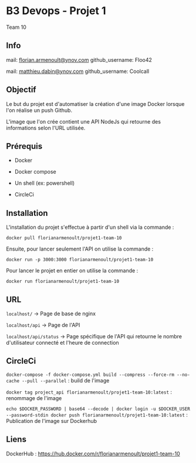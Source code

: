 # B3 Devops - Projet 1

Team 10

## Info

mail: florian.armenoult@ynov.com
github_username: Floo42

mail: matthieu.dabin@ynov.com
github_username: Coolcall

## Objectif

Le but du projet est d'automatiser la création d'une image Docker lorsque l'on réalise un push Github.

L'image que l'on crée contient une API NodeJs qui retourne des informations selon l'URL utilisée.

## Prérequis

-   Docker

-   Docker compose

-   Un shell (ex: powershell)

-   CircleCi

## Installation

L'installation du projet s'effectue à partir d'un shell via la commande :

`docker pull florianarmenoult/projet1-team-10`

Ensuite, pour lancer seulement l'API on utilise la commande :

`docker run -p 3000:3000 florianarmenoult/projet1-team-10`

Pour lancer le projet en entier on utilise la commande :

`docker run florianarmenoult/projet1-team-10`

## URL

`localhost/` → Page de base de nginx

`localhost/api` → Page de l'API

`localhost/api/status` → Page spécifique de l'API qui retourne le nombre d'utilisateur connecté et l'heure de connection

## CircleCi

`docker-compose -f docker-compose.yml build --compress --force-rm --no-cache --pull --parallel` : build de l'image

`docker tag project_api florianarmenoult/projet1-team-10:latest` : renommage de l'image

`echo $DOCKER_PASSWORD | base64 --decode | docker login -u $DOCKER_USER --password-stdin docker push florianarmenoult/projet1-team-10:latest` : Publication de l'image sur Dockerhub

## Liens

DockerHub : https://hub.docker.com/r/florianarmenoult/projet1-team-10